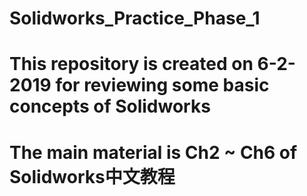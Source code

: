 # Solidworks_Practice_Phase_1
# This repository is created on 6-2-2019 for reviewing some basic concepts of Solidworks
# The main material is Ch2 ~ Ch6 of Solidworks中文教程
